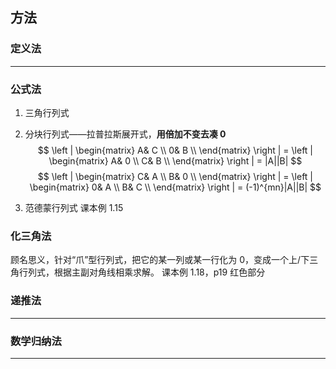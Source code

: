 ## 方法
### 定义法

*****
### 公式法
1. 三角行列式
2. 分块行列式——拉普拉斯展开式，**用倍加不变去凑 0**
$$
\left | \begin{matrix}
A& C \\
0& B \\
\end{matrix} \right | 
=
\left | \begin{matrix}
A& 0 \\
C& B \\
\end{matrix} \right | 
= |A||B|   
$$
$$
\left | \begin{matrix}
C& A \\
B& 0 \\
\end{matrix} \right | 
=
\left | \begin{matrix}
0& A \\
B& C \\
\end{matrix} \right | 
= (-1)^{mn}|A||B|   
$$

3. 范德蒙行列式
课本例 1.15

### 化三角法
顾名思义，针对“爪”型行列式，把它的某一列或某一行化为 0，变成一个上/下三角行列式，根据主副对角线相乘求解。 
课本例 1.18，p19 红色部分

### 递推法


*****
### 数学归纳法

*****
